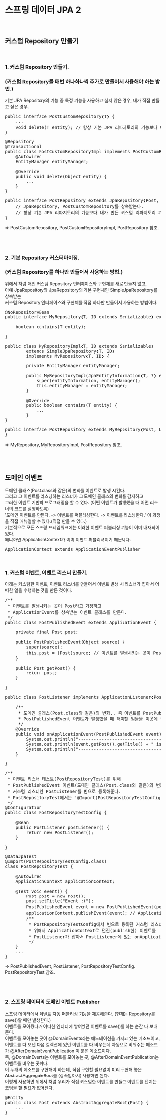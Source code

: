 # 스프링 데이터 JPA 2
<br/>

## 커스텀 Repository 만들기
<br/>

### 1. 커스텀 Repository 만들기.  
### (커스텀 Repository를 매번 하나하나씩 추가로 만들어서 사용해야 하는 방법.)
기본 JPA Repository의 기능 중 특정 기능을 사용하고 싶지 않은 경우, 내가 직접 만들고 싶은 경우.  
<pre>
public interface PostCustomRepository❮T❯ {
    ...
    void delete(T entity); // 항상 기본 JPA 리파지토리의 기능보다 내가 만든 커스텀 리파지토리 기능이 우선순위가 높다. 
}
</pre>
<pre>
@Repository
@Transactional
public class PostCustomRepositoryImpl implements PostCustomRepository {
    @Autowired
    EntityManager entityManager;
    
    @Override
    public void delete(Object entity) {
        ...
    }
}
</pre>
<pre>
public interface PostRepository extends JpaRepository❮Post, Long❯, PostCustomRepository❮Post❯ {
    // JpaRepository, PostCustomRepository를 상속받는다. 
    // 항상 기본 JPA 리파지토리의 기능보다 내가 만든 커스텀 리파지토리 기능이 우선순위가 높다. 
}
</pre>
=> PostCustomRepository, PostCustomRepositoryImpl, PostRepository 참조.
<br/><br/><br/><br/>

### 2. 기본 Repository 커스터마이징.  
### (커스텀 Repository를 하나만 만들어서 사용하는 방법.)
위에서 처럼 매번 커스텀 Repository 인터페이스와 구현체를 새로 만들지 않고, <br/>
아예 JpaRepository와 JpaRepository의 기본 구현체인 SimpleJpaRepository를 상속받는<br/>
커스텀 Repository 인터페이스와 구현체를 직접 하나만 만들어서 사용하는 방법이다. <br/>
<pre>
@NoRepositoryBean
public interface MyRepository❮T, ID extends Serializable❯ extends JpaRepository❮T, ID❯ {

    boolean contains(T entity);

}
</pre>
<pre>
public class MyRepositoryImpl❮T, ID extends Serializable❯
        extends SimpleJpaRepository❮T, ID❯
        implements MyRepository❮T, ID❯ {
        
        private EntityManager entityManager;
        
        public MyRepositoryImpl(JpaEntityInformation❮T, ?❯ entityInformation, EntityManager entityManager) {
            super(entityInformation, entityManager);
            this.entityManager = entityManager;
        }
        
        @Override
        public boolean contains(T entity) {
            ...
        }
}
</pre>
<pre>
public interface PostRepository extends MyRepository❮Post, Long❯ {
}
</pre>
=> MyRepository, MyRepositoryImpl, PostRepository 참조. 
<br/><br/><br/><br/>

## 도메인 이벤트 
도메인 클래스(Post.class와 같은)의 변화를 이벤트로 발생 시킨다. <br/>
그리고 그 이벤트를 리스닝하는 리스너가 그 도메인 클래스의 변화를 감지하고 <br/>
그러한 이벤트 기반의 프로그래밍을 할 수 있다. (어떤 이벤트가 발생했을 때 어떤 리스너의 코드를 실행하도록) <br/>
'도메인 이벤트를 만든다. -> 이벤트를 퍼블리싱한다. -> 이벤트를 리스닝한다.' 이 과정을 직접 매뉴얼할 수 있다.(직접 만들 수 있다.) <br/>
기본적으로 모든 스프링 프레임워크에는 이러한 이벤트 퍼블리싱 기능이 이미 내재되어 있다.  <br/>
왜냐하면 ApplicationContext가 이미 이벤트 퍼블리셔이기 때문이다.  <br/>
<pre>
ApplicationContext extends ApplicationEventPublisher
</pre><br/>

### 1. 커스텀 이벤트, 이벤트 리스너 만들기. 
아래는 커스텀한 이벤트, 이벤트 리스너를 만들어서 이벤트 발생 시 리스너가 잡아서 어떠한 일을 수행하는 것을 만든 것이다. 
<pre>
/**
 * 이벤트를 발생시키는 곳이 Post라고 가정하고
 * ApplicationEvent를 상속받는 이벤트 클래스를 만든다.
 */
public class PostPublishedEvent extends ApplicationEvent {

    private final Post post;

    public PostPublishedEvent(Object source) {
        super(source);
        this.post = (Post)source; // 이벤트를 발생시키는 곳이 Post라고 가정.
    }

    public Post getPost() {
        return post;
    }

}
</pre>
<pre>
public class PostListener implements ApplicationListener❮PostPublishedEvent❯ {

    /**
     * 도메인 클래스(Post.class와 같은)의 변화.. 즉 이벤트를 PostPublishedEvent 클래스로 만들고,
     * PostPublishedEvent 이벤트가 발생했을 때 해야할 일들을 이곳에 작성한다.
     */
    @Override
    public void onApplicationEvent(PostPublishedEvent event) {
        System.out.println("-----------------------------------");
        System.out.println(event.getPost().getTitle() + " is published!!");
        System.out.println("-----------------------------------");
    }

}
</pre>
<pre>
/**
 * 이벤트 리스너 테스트(PostRepositoryTest)를 위해
 * PostPublishedEvent 이벤트(도메인 클래스(Post.class와 같은)의 변화)를 감지하는
 * 커스텀 리스너인 PostListener를 빈으로 등록해준다.
 * PostRepositoryTest에서는 '@Import(PostRepositoryTestConfig.class)'해서 사용한다.
 */
@Configuration
public class PostRepositoryTestConfig {

    @Bean
    public PostListener postListener() {
        return new PostListener();
    }

}
</pre>
<pre>
@DataJpaTest
@Import(PostRepositoryTestConfig.class)
class PostRepositoryTest {

    @Autowired
    ApplicationContext applicationContext;

    @Test void event() {
        Post post = new Post();
        post.setTitle("Event :)");
        PostPublishedEvent event = new PostPublishedEvent(post); // 이벤트를 만든다.
        applicationContext.publishEvent(event); // ApplicationContext로 이벤트를 던진다.
        /**
         * PostRepositoryTestConfig에서 빈으로 등록된 커스텀 리스너인 PostListener를 import해서
         * 위에서 ApplicationContext로 던진(publish한) 이벤트를
         * PostListener가 잡아서 PostListener에 있는 onApplicationEvent() 메소드를 실행한다.
         */
    }
    ...
}
</pre>
=> PostPublishedEvent, PostListener, PostRepositoryTestConfig. PostRepositoryTest 참조. 
<br/><br/><br/><br/>

### 2. 스프링 데이터의 도메인 이벤트 Publisher
스프링 데이터에서 이벤트 자동 퍼블리싱 기능을 제공해준다. (현재는 Repository를 save()할 때만 발생한다.) <br/>
이벤트를 모아뒀다가 어떠한 엔티티에 쌓여있던 이벤트를 save()를 하는 순간 다 보내준다. <br/>
이벤트를 모아놓는 곳이 @DomainEvents라는 애노테이션을 가지고 있는 메소드이고, <br/>
이벤트를 다 보낸 다음 컬렉션에 있던 이벤트를 다 비우는데 자동으로 비워주는 메소드가 @AfterDomainEventPublication 이 붙은 메소드이다. <br/>
즉, @DomainEvents는 이벤트를 모아놓는 곳, @AfterDomainEventPublication는 이벤트를 비우는 곳이다. <br/>
이 두개의 메소드를 구현해야 하는데, 직접 구현할 필요없이 미리 구현해 놓은 AbstractAggregateRoot<E>를 (상속받아서) 사용하면 된다. <br/>
이렇게 사용하면 위에서 처럼 우리가 직접 커스텀한 이벤트를 만들고 이벤트를 던지는 코딩을 할 필요가 없어진다. <br/>
<pre>
@Entity
public class Post extends AbstractAggregateRoot❮Post❯ {
    ...
}
</pre>
<br/><br/><br/><br/>